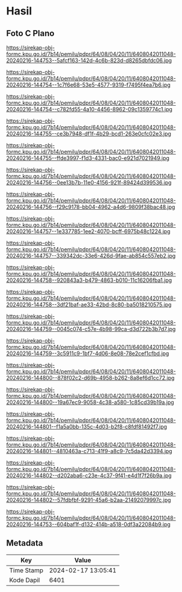 # Hasil

## Foto C Plano

https://sirekap-obj-formc.kpu.go.id/7b14/pemilu/pdpr/64/08/04/20/11/6408042011048-20240216-144753--5afcf163-142d-4c6b-823d-d8265dbfdc06.jpg

https://sirekap-obj-formc.kpu.go.id/7b14/pemilu/pdpr/64/08/04/20/11/6408042011048-20240216-144754--1c7f6e68-53e5-4577-9319-f7495f4ea7b6.jpg

https://sirekap-obj-formc.kpu.go.id/7b14/pemilu/pdpr/64/08/04/20/11/6408042011048-20240216-144754--c782fd55-4a10-4456-8962-09c1359774c1.jpg

https://sirekap-obj-formc.kpu.go.id/7b14/pemilu/pdpr/64/08/04/20/11/6408042011048-20240216-144755--ce3b7948-df1f-4b29-bcd1-263e0cfc02e3.jpg

https://sirekap-obj-formc.kpu.go.id/7b14/pemilu/pdpr/64/08/04/20/11/6408042011048-20240216-144755--ffde3997-f1d3-4331-bac0-e921d7021949.jpg

https://sirekap-obj-formc.kpu.go.id/7b14/pemilu/pdpr/64/08/04/20/11/6408042011048-20240216-144756--0ee13b7b-11e0-4156-921f-89424d399536.jpg

https://sirekap-obj-formc.kpu.go.id/7b14/pemilu/pdpr/64/08/04/20/11/6408042011048-20240216-144756--f29c9178-bb04-4962-a4d6-9809f38bac48.jpg

https://sirekap-obj-formc.kpu.go.id/7b14/pemilu/pdpr/64/08/04/20/11/6408042011048-20240216-144757--1e337785-1ee2-4070-bcff-6975b48c1224.jpg

https://sirekap-obj-formc.kpu.go.id/7b14/pemilu/pdpr/64/08/04/20/11/6408042011048-20240216-144757--339342dc-33e6-426d-9fae-ab854c557eb2.jpg

https://sirekap-obj-formc.kpu.go.id/7b14/pemilu/pdpr/64/08/04/20/11/6408042011048-20240216-144758--920843a3-b479-4863-b010-11c16206fba1.jpg

https://sirekap-obj-formc.kpu.go.id/7b14/pemilu/pdpr/64/08/04/20/11/6408042011048-20240216-144758--3df21baf-ae33-42bd-8c80-ba5018210575.jpg

https://sirekap-obj-formc.kpu.go.id/7b14/pemilu/pdpr/64/08/04/20/11/6408042011048-20240216-144759--0045c074-c57e-4b98-99ca-d3d722b3b7d7.jpg

https://sirekap-obj-formc.kpu.go.id/7b14/pemilu/pdpr/64/08/04/20/11/6408042011048-20240216-144759--3c5911c9-1bf7-4d06-8e08-78e2cef1cfbd.jpg

https://sirekap-obj-formc.kpu.go.id/7b14/pemilu/pdpr/64/08/04/20/11/6408042011048-20240216-144800--878f02c2-d69b-4958-b262-8a8ef6d1cc72.jpg

https://sirekap-obj-formc.kpu.go.id/7b14/pemilu/pdpr/64/08/04/20/11/6408042011048-20240216-144800--19a67ec9-9058-4c38-a580-1c85cd39b19a.jpg

https://sirekap-obj-formc.kpu.go.id/7b14/pemilu/pdpr/64/08/04/20/11/6408042011048-20240216-144801--f1a5a0bb-135c-4d03-b2f8-c8fdf81492f7.jpg

https://sirekap-obj-formc.kpu.go.id/7b14/pemilu/pdpr/64/08/04/20/11/6408042011048-20240216-144801--4810463a-c713-41f9-a8c9-7c5da42d3394.jpg

https://sirekap-obj-formc.kpu.go.id/7b14/pemilu/pdpr/64/08/04/20/11/6408042011048-20240216-144802--d202aba6-c23e-4c37-9f41-e4d1f7f26b9a.jpg

https://sirekap-obj-formc.kpu.go.id/7b14/pemilu/pdpr/64/08/04/20/11/6408042011048-20240216-144802--57fdbfbf-9291-45a6-b2aa-21492079997c.jpg

https://sirekap-obj-formc.kpu.go.id/7b14/pemilu/pdpr/64/08/04/20/11/6408042011048-20240216-144753--604baf1f-d132-414b-a518-0df3a22084b9.jpg


## Metadata

| Key        | Value               |
| ---------- | ------------------- |
| Time Stamp | 2024-02-17 13:05:41 |
| Kode Dapil | 6401                |



